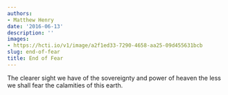 ```yaml
---
authors:
- Matthew Henry
date: '2016-06-13'
description: ''
images:
- https://hcti.io/v1/image/a2f1ed33-7290-4658-aa25-09d455631bcb
slug: end-of-fear
title: End of Fear
---
```


The clearer sight we have of the sovereignty and power of heaven the less we shall fear the calamities of this earth.